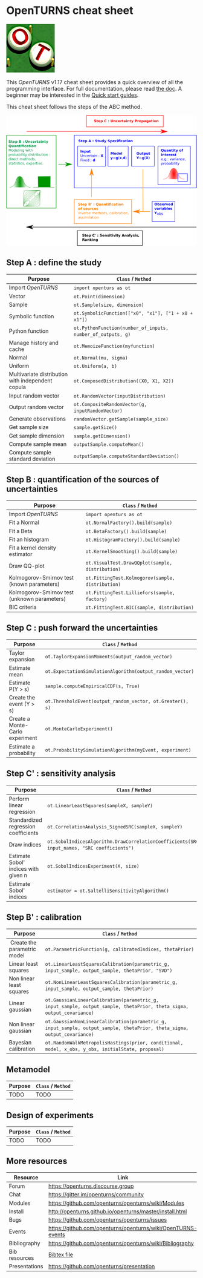 # OpenTURNS cheat sheet

![](logo_OT-small.png)

This _OpenTURNS_ v1.17 cheat sheet provides a quick overview of all the programming interface. For full documentation, please read [the doc](http://openturns.github.io/openturns/master/contents.html). A beginner may be interested in the [Quick start guides](http://openturns.github.io/openturns/master/search.html?q=quick+start).

This cheat sheet follows the steps of the ABC method.

![The ABC method](MethodologieIncertitude-EN_arial.png)

## Step A : define the study

| Purpose | `Class` / `Method` |
|---|---|
| Import _OpenTURNS_ | `import openturs as ot` |
| Vector | `ot.Point(dimension)` |
| Sample | `ot.Sample(size, dimension)` |
| Symbolic function | `ot.SymbolicFunction(["x0", "x1"], ["1 + x0 + x1"])` |
| Python function | `ot.PythonFunction(number_of_inputs, number_of_outputs, g)` |
| Manage history and cache | `ot.MemoizeFunction(myfunction)` |
| Normal | `ot.Normal(mu, sigma)` |
| Uniform | `ot.Uniform(a, b)` |
| Multivariate distribution with independent copula | `ot.ComposedDistribution((X0, X1, X2))` |
| Input random vector | `ot.RandomVector(inputDistribution)` |
| Output random vector | `ot.CompositeRandomVector(g, inputRandomVector)` |
| Generate observations | `randomVector.getSample(sample_size)` |
| Get sample size | `sample.getSize()` |
| Get sample dimension | `sample.getDimension()` |
| Compute sample mean | `outputSample.computeMean()` |
| Compute sample standard deviation | `outputSample.computeStandardDeviation()` |

## Step B : quantification of the sources of uncertainties

| Purpose | `Class` / `Method` |
|---|---|
| Import _OpenTURNS_ | `import openturs as ot` |
| Fit a Normal | `ot.NormalFactory().build(sample)` |
| Fit a Beta | `ot.BetaFactory().build(sample)` |
| Fit an histogram | `ot.HistogramFactory().build(sample)` |
| Fit a kernel density estimator | `ot.KernelSmoothing().build(sample)` |
| Draw QQ-plot | `ot.VisualTest.DrawQQplot(sample, distribution)` |
| Kolmogorov-Smirnov test (known parameters) | `ot.FittingTest.Kolmogorov(sample, distribution)` |
| Kolmogorov-Smirnov test (unknown parameters) | `ot.FittingTest.Lilliefors(sample, factory)` |
| BIC criteria | `ot.FittingTest.BIC(sample, distribution)` |

## Step C : push forward the uncertainties

| Purpose | `Class` / `Method` |
|---|---|
| Taylor expansion | `ot.TaylorExpansionMoments(output_random_vector)` |
| Estimate mean | `ot.ExpectationSimulationAlgorithm(output_random_vector)` |
| Estimate P(Y > s) | `sample.computeEmpiricalCDF(s, True)` |
| Create the event (Y > s) | `ot.ThresholdEvent(output_random_vector, ot.Greater(), s)` |
| Create a Monte-Carlo experiment | `ot.MonteCarloExperiment()` |
| Estimate a probability | `ot.ProbabilitySimulationAlgorithm(myEvent, experiment)` |

## Step C' : sensitivity analysis

| Purpose | `Class` / `Method` |
|---|---|
| Perform linear regression | `ot.LinearLeastSquares(sampleX, sampleY)` |
| Standardized regression coefficients | `ot.CorrelationAnalysis_SignedSRC(sampleX, sampleY)` |
| Draw indices | `ot.SobolIndicesAlgorithm.DrawCorrelationCoefficients(SRCindices, input_names, "SRC coefficients")` |
| Estimate Sobol' indices with given n | `ot.SobolIndicesExperiment(X, size)` |
| Estimate Sobol' indices | `estimator = ot.SaltelliSensitivityAlgorithm()` |

## Step B' : calibration

| Purpose | `Class` / `Method` |
|---|---|
| Create the parametric model | `ot.ParametricFunction(g, calibratedIndices, thetaPrior)` |
| Linear least squares | `ot.LinearLeastSquaresCalibration(parametric_g, input_sample, output_sample, thetaPrior, "SVD")` |
| Non linear least squares | `ot.NonLinearLeastSquaresCalibration(parametric_g, input_sample, output_sample, thetaPrior)`
| Linear gaussian | `ot.GaussianLinearCalibration(parametric_g, input_sample, output_sample, thetaPrior, theta_sigma, output_covariance)` |
| Non linear gaussian | `ot.GaussianNonLinearCalibration(parametric_g, input_sample, output_sample, thetaPrior, theta_sigma, output_covariance)`
| Bayesian calibration | `ot.RandomWalkMetropolisHastings(prior, conditional, model, x_obs, y_obs, initialState, proposal)` |

## Metamodel

| Purpose | `Class` / `Method` |
|---|---|
| TODO | TODO |

## Design of experiments

| Purpose | `Class` / `Method` |
|---|---|
| TODO | TODO |

## More resources

| Resource | Link |
|---|---|
| Forum | https://openturns.discourse.group |
| Chat | https://gitter.im/openturns/community |
| Modules | https://github.com/openturns/openturns/wiki/Modules |
| Install | http://openturns.github.io/openturns/master/install.html |
| Bugs | https://github.com/openturns/openturns/issues |
| Events | https://github.com/openturns/openturns/wiki/OpenTURNS-events |
| Bibliography | https://github.com/openturns/openturns/wiki/Bibliography |
| Bib resources | [Bibtex file](https://github.com/mbaudin47/otsupgalilee-eleve/blob/master/Bibliography_OpenTURNS/bibliography_openturns.bib) |
| Presentations | https://github.com/openturns/presentation |
